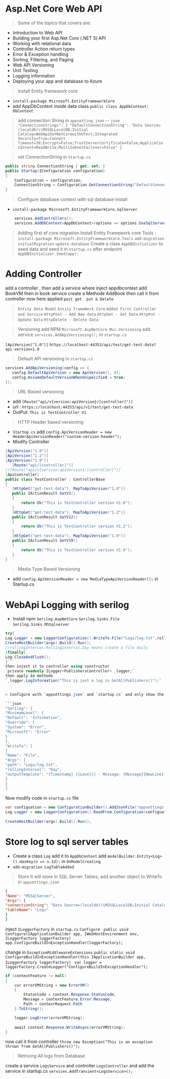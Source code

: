 ﻿# Asp.Net Core Web API 

> Some of the topics that covers are:

- Introduction to Web API
- Building your first Asp.Net Core (.NET 5) API
- Working with relational data
- Controller Action return types
- Error & Exception handling
- Sorting, Filtering, and Paging
- Web API Versioning
- Unit Testing
- Logging information
- Deploying your app and database to Azure

> Install Entity framework core 
- `install-package Microsoft.EntityFrameworkCore`
- add AppDbContext inside data  class `public class AppDbContext: DbContext`
> add connection String in `appsetting.json`
-- ```json 
"ConnectionStrings": {
"DefaultConnectionString": "Data Source=(localdb)\\MSSQLLocalDB;Initial Catalog=WebApiDotNetCorewithUTest;Integrated Security=True;Connect Timeout=30;Encrypt=False;TrustServerCertificate=False;ApplicationIntent=ReadWrite;MultiSubnetFailover=False"
}```

> set ConnectionString in `Startup.cs` 
```cs
public string ConnectionString { get; set; }
public Startup(IConfiguration configuration)
{
    Configuration = configuration;
    ConnectionString = Configuration.GetConnectionString("DefaultConnectionString");
}
```
> Configure database context with sql database install 
- `install-package Microsoft.EntityFrameworkCore.SqlServer`
```cs
    services.AddControllers();
    services.AddDbContext<AppDbContext>(options => options.UseSqlServer(ConnectionString));
```
> Adding first ef core migration 
 Install Entity Framework core Tools : `install-package Microsoft.EntityFrameworkCore.Tools` 
 `add-migration initialMigration` `update-database`
 Create a class `AppDBInitializer` to seed data and seed it in `startup.cs` after endpoint `AppDBInitializer.Seed(app);`

 # Adding Controller 
  
 add a controller , then add a service where inject appdbcontext add BookVM  then in book service create a Methode AddBook then call it from controller 
 now here applied `post get  put & Delete `

> `Entity Data Model`  `Entity FrameWork Core`  `Added First Controller and Service` 
`HttpPost - Add New data`  `HttpGet - Get Data`  `HttpPut -Update Data` `HttpDelete - Delete Data` 


 

 > Versioning 
 add NPM `Microsoft.AspNetCore.Mvc.Versioning` add service `services.AddApiVersioning();` in `startup.cs`
 
 `[ApiVersion("1.0")]`
 `https://localhost:44353/api/test/get-test-data?api-version=1.0`
 
 > Default API versioning in `startup.cs`
 ```cs
services.AddApiVersioning(config => {
    config.DefaultApiVersion = new ApiVersion(1, 0);
    config.AssumeDefaultVersionWhenUnspecified = true;
});
 ```
 > URL Based versioning 
 
 - add  `[Route("api/v{version:apiVersion}/[controller]")]` 
 - url : `https://localhost:44353/api/v1/test/get-test-data`
 - OutPut: `This is TestController V1`
 
 > HTTP Header based versioning 
 
 - `Startop.cs` add `config.ApiVersionReader = new HeaderApiVersionReader("custom-version-header");`
 - Modify Controller 
 ```cs
 [ApiVersion("1.0")]
[ApiVersion("1.2")]
[ApiVersion("1.9")]
    [Route("api/[controller]")]
//[Route("api/v{version:apiVersion}/[controller]")]
[ApiController]
public class TestController : ControllerBase
{
    [HttpGet("get-test-data"), MapToApiVersion("1.0")]
    public IActionResult GetV1()
    {
        return Ok("This is TestController version V1.0");
    }
    [HttpGet("get-test-data"), MapToApiVersion("1.2")]
    public IActionResult GetV12()
    {
        return Ok("This is TestController version V1.2");
    }
    [HttpGet("get-test-data"), MapToApiVersion("1.9")]
    public IActionResult GetV19()
    {
        return Ok("This is TestController version V1.9");
    }
}
 ```

 > Media Type Based Versioning 
- add `config.ApiVersionReader = new MediaTypeApiVersionReader();` in Startup.cs 


# WebApi Logging with serilog 

- Install npm `Serilog.AspNetCore` `Serilog.Sinks.File` `Serilog.Sinks.MSSqlserver` 
```cs
try{
Log.Logger = new LoggerConfiguration().WriteTo.File("Logs/log.txt",rollingInterval:RollingInterval.Day).CreateLogger();
CreateHostBuilder(args).Build().Run();
//rollingInterval:RollingInterval.Day means create a file daily 
}finally{
Log.CloseAndFlush();
}```
then inject it to controller using constructor 
`private readonly ILogger<PublishersController> _logger;`
then apply in methode  
`_logger.LogInformation("This is just a log in GetAllPublishers()");`

     
> Configure with `appsettings.json` and `startup.cs` and only show the eror in log file 

```json
"Serilog": {
"MinimumLevel": {
"Default": "Information",
"Override": {
"System": "Error",
"Microsoft": "Error"
}
},
"WriteTo": [
{
"Name": "File",
"Args": {
"path": "Logs/log.txt",
"rollingInterval": "Day",
"outputTemplate": "{Timestamp} [{Level}] - Message: {Message}{NewLine}{Exception}"
}
}
]
```
Now modify code in `startup.cs` file  
```cs
var configuation = new ConfigurationBuilder().AddJsonFile("appsettings.json").Build();
Log.Logger = new LoggerConfiguration().ReadFrom.Configuration(configuation).CreateLogger();
     
CreateHostBuilder(args).Build().Run();
```
# Store log to sql server tables 
      
- Create a class `Log` add it to `AppDbContext`  add `modelBuilder.Entity<Log>().HasKey(n => n.Id);` in `OnModelCreating` 
- `add-migration LogTableAdded`
> Store 
It will store in SQL Server Tables,  add another object to WriteTo in `appsettings.json`
```json
{
"Name": "MSSqlServer",
"Args": {
"connectionString": "Data Source=(localdb)\\MSSQLLocalDB;Initial Catalog=WebApiDotNetCorewithUTest;Integrated Security=True;Connect Timeout=30;Encrypt=False;TrustServerCertificate=False;ApplicationIntent=ReadWrite;MultiSubnetFailover=False",
"tableName": "Logs"
}
}
```
inject `ILoggerFactory` in `startup.cs`  `Configure`
` public void Configure(IApplicationBuilder app, IWebHostEnvironment env, ILoggerFactory loggerFactory)`
`app.ConfigureBuildInExceptionHandler(loggerFactory);`
     
change in `ExceptionMiddlewareExtensions`
`public static void ConfigureBuildInExceptionHandler(this IApplicationBuilder app, ILoggerFactory loggerFactory)`
` var logger = loggerFactory.CreateLogger("ConfigureBuildInExceptionHandler");`
```cs
if (contextFeature != null)
{
    var errorVMString = new ErrorVM()
    {
        StatusCode = context.Response.StatusCode,
        Message = contextFeature.Error.Message,
        Path = contexrRequest.Path
    }.ToString();

    logger.LogError(errorVMString);
                        
    await context.Response.WriteAsync(errorVMString);
}
```

now call it from controller `throw new Exception("This is an exception thrown from GetAllPublishers()");`

> Retriving All logs from Database 

            
create a service `LogsService` and controller `LogsController` 
and  add the service in startup.cs `services.AddTransient<LogsService>();`






